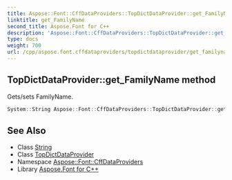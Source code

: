 ```yaml
---
title: Aspose::Font::CffDataProviders::TopDictDataProvider::get_FamilyName method
linktitle: get_FamilyName
second_title: Aspose.Font for C++
description: 'Aspose::Font::CffDataProviders::TopDictDataProvider::get_FamilyName method. Gets/sets FamilyName in C++.'
type: docs
weight: 700
url: /cpp/aspose.font.cffdataproviders/topdictdataprovider/get_familyname/
---
```

## TopDictDataProvider::get_FamilyName method


Gets/sets FamilyName.

```cpp
System::String Aspose::Font::CffDataProviders::TopDictDataProvider::get_FamilyName()
```

## See Also

* Class [String](../../../system/string/)
* Class [TopDictDataProvider](../)
* Namespace [Aspose::Font::CffDataProviders](../../)
* Library [Aspose.Font for C++](../../../)

